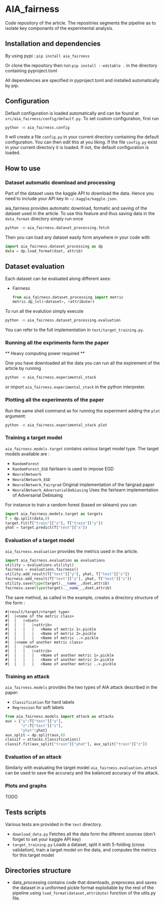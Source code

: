 # AIA_fairness

Code repository of the article.
The repositries segments the pipeline as to isolate key componants of the experimental analysis.


## Installation and dependencies
By using pypi :
```pip install aia_fairness```

Or clone the repository then run 
```pip install --editable .```
in the directory containing pyproject.toml

All dependencies are specified in pyproject.toml and installed automatically by pip.

## Configuration
Default configuration is loaded automatically and can be found at `src/aia_fairness/config/defaulf.py`.
To set custom configuration, first run 
```bash
python -m aia_fairness.config
```
It will create a file `config.py` in your current directory containing the default configuration.
You can then edit this at you liking.
If the file `config.py` exist in your current directory it is loaded.
If not, the default configuration is loaded.
## How to use 

### Dataset automatic download and processing
Part of the dataset uses the kaggle API to download the data.
Hence you need to include your API key in ```~/.kaggle/kaggle.json```.

aia_fairness provides automatic download, formatic and saving of the dataset used in the article. 
To use this feature and thus saving data in the `data_format` directory simply run once 
```bash
python -m aia_fairness.dataset_processing.fetch
```
Then you can load any dataset easily form anywhere in your code with
```python
import aia_fairness.dataset_processing as dp
data = dp.load_format(dset, attrib)
```

## Dataset evaluation
Each dataset can be evaluated along different axes:
 - Fairness 
   ```python
   from aia_fairness.dataset_processing import metric
   metric.dp_lvl(<dataset>, <attribute>)
   ```

To run all the evalution simply execute
```bash
python -m aia_fairness.dataset_processing.evaluation
```

You can refer to the full implementation in `test/target_training.py`.

### Running all the expriments form the paper
** Heavy computing power required **

One you have downloaded all the data you can run all the expirement of the article by running
```bash
python -m aia_fairness.experimental_stack
```
or import `aia_fairness.experimental_stack` in the python interpreter.

### Plotting all the experiments of the paper
Run the same shell command as for running the experiment adding the `plot` argument:
```bash
python -m aia_fairness.experimental_stack plot
```

### Training a target model
`aia_fairness.models.target` contains various target model type. 
The target models available are :
 - `RandomForest`
 - `RandomForest_EGD` fairlearn is used to impose EGD
 - `NeuralNetwork`
 - `NeuralNetwork_EGD`
 - `NeuralNetwork_Fairgrad` Original implementation of the fairgrad paper
 - `NeuralNetwork_AdversarialDebiasing` Uses the fairlearn implementation of Adversarial Debisaing 

For instance to train a random forest (based on sklearn) you can
```python
import aia_fairness.models.target as targets
T = dp.split(data,0)
target.fit(T["train"]["x"], T["train"]["y"])
yhat = target.predict(T["test"]["x"])
```
### Evaluation of a target model
`aia_fairness.evaluation` provides the metrics used in the article.
```python
import aia_fairness.evaluation as evaluations
utility = evaluations.utility()
fairness = evaluations.fairness()
utility.add_result(T["test"]["y"], yhat, T["test"]["z"])
fairness.add_result(T["test"]["y"], yhat, T["test"]["z"])
utility.save(type(target).__name__,dset,attrib)
fairness.save(type(target).__name__,dset,attrib)
```
The save method, as called in the example, creates a directory structure of the form :
```
#|result/target/<target type>
#|  |<name of the metric class>
#|  |   |<dset>
#|  |   |   |<attrib>
#|  |   |   |   <Name of metric 1>.pickle
#|  |   |   |   <Name of metric 2>.pickle
#|  |   |   |   <Name of metric ..>.pickle
#|  |<name of another metric class>
#|  |   |<dset>
#|  |   |   |<attrib>
#|  |   |   |   <Name of another metric 1>.pickle
#|  |   |   |   <Name of another metric 2>.pickle
#|  |   |   |   <Name of another metric ..>.pickle
```

### Training an attack
`aia_fairness.models` provides the two types of AIA attack described in the paper:
 - `Classification` for hard labels
 - `Regression` for soft labels
```python
from aia_fairness.models import attack as attacks
aux = {"y":T["test"]["y"],
       "z":T["test"]["z"],
       "yhat":yhat}
aux_split = dp.split(aux,0)
classif = attacks.Classification()
classif.fit(aux_split["train"]["yhat"], aux_split["train"]["z"])
```

### Evaluation of an attack
Similarly with evaluating the target model `aia_fairness.evaluation.attack` can be used to save the accuracy and the balanced accuracy of the attack.

### Plots and graphs 
TODO

## Tests scripts 
Various tests are provided in the `test` directory.
 - `download_data.py` Fetches all the data form the diferent sources (don't forget to set your kaggle API key)
 - `target_training.py` Loads a dataset, split it with 5-folding (cross validation), train a target model on the data, and computes the metrics for this target model

## Directories structure

- data_processing contains code that downloads, preprocess and saves the dataset in a uniformed pickle format exploitable by the rest of the pipeline using ```load_format(dataset,attribute)``` function of the utils.py file. 
